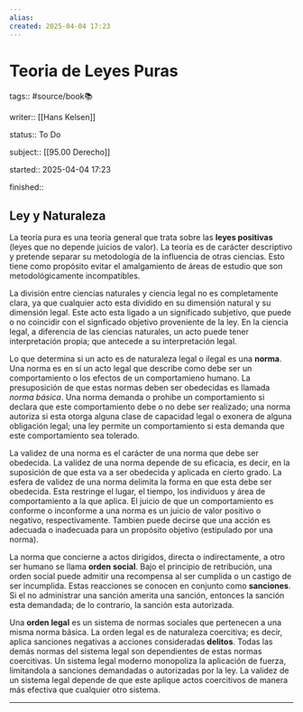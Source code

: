 ```yaml
---
alias: 
created: 2025-04-04 17:23
---
```

# Teoria de Leyes Puras
tags:: #source/book📚 

writer:: [[Hans Kelsen]]

status:: To Do

subject:: [[95.00 Derecho]]

started:: 2025-04-04 17:23

finished::

## Ley y Naturaleza
La teoría pura es una teoría general que trata sobre las **leyes positivas** (leyes que no depende juicios de valor). La teoría es de carácter descriptivo y pretende separar su metodología de la influencia de otras ciencias. Esto tiene como propósito evitar el amalgamiento de áreas de estudio que son metodológicamente incompatibles.

La división entre ciencias naturales y ciencia legal no es completamente clara, ya que cualquier acto esta dividido en su dimensión natural y su dimensión legal. Este acto esta ligado a un significado subjetivo, que puede o no coincidir con el signficado objetivo proveniente de la ley. En la ciencia legal, a diferencia de las ciencias naturales, un acto puede tener interpretación propia; que antecede a su interpretación legal.

Lo que determina si un acto es de naturaleza legal o ilegal es una **norma**. Una norma es en sí un acto legal que describe como debe ser un comportamiento o los efectos de un comportamieno humano. La presuposición de que estas normas deben ser obedecidas es llamada *norma básica*. Una norma demanda o prohibe un comportamiento si declara que este comportamiento debe o no debe ser realizado; una norma autoriza si esta otorga alguna clase de capacidad legal o exonera de alguna obligación legal; una ley permite un comportamiento si esta demanda que este comportamiento sea tolerado. 

La validez de una norma es el carácter de una norma que debe ser obedecida. La validez de una norma depende de su eficacia, es decir, en la suposición de que esta va a ser obedecida y aplicada en cierto grado. La esfera de validez de una norma delimita la forma en que esta debe ser obedecida. Esta restringe el lugar, el tiempo, los individuos y área de comportamiento a la que aplica. El juicio de que un comportamiento es conforme o inconforme a una norma es un juicio de valor positivo o negativo, respectivamente. Tambien puede decirse que una acción es adecuada o inadecuada para un propósito objetivo (estipulado por una norma).

La norma que concierne a actos dirigidos, directa o indirectamente, a otro ser humano se llama **orden social**. Bajo el principio de retribución, una orden social puede admitir una recompensa al ser cumplida o un castigo de ser incumplida. Estas reacciones se conocen en conjunto como **sanciones**. Si el no administrar una sanción amerita una sanción, entonces la sanción esta demandada; de lo contrario, la sanción esta autorizada.

Una **orden legal** es un sistema de normas sociales que pertenecen a una misma norma básica. La orden legal es de naturaleza coercitiva; es decir, aplica sanciones negativas a acciones consideradas **delitos**. Todas las demás normas del sistema legal son dependientes de estas normas coercitivas. Un sistema legal moderno monopoliza la aplicación de fuerza, limitandola a sanciones demandadas o autorizadas por la ley. La validez de un sistema legal depende de que este aplique actos coercitivos de manera más efectiva que cualquier otro sistema.
___

